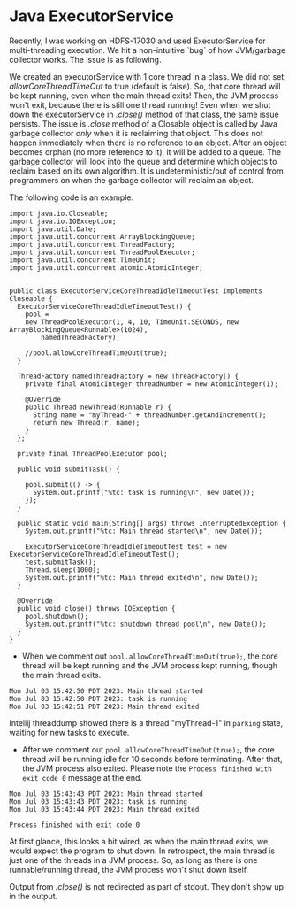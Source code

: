 # Java ExecutorService


Recently, I was working on HDFS-17030 and used ExecutorService for multi-threading
execution. We hit a non-intuitive \`bug\` of how JVM/garbage collector
works. The issue is as following.

We created an executorService with 1 core thread in a class. We did not
set _allowCoreThreadTimeOut_ to true (default is false). So, 
that core thread will be kept running, even when the main thread exits!
Then, the JVM process won't exit, because there is still one thread running!
Even when we shut down the executorService in _.close()_ method of that class,
the same issue persists. The issue is _.close_ method of a Closable
object is called by Java garbage collector _only_ when it is reclaiming
that object. This does not happen immediately when there is
no reference to an object. After an object becomes orphan (no 
more reference to it), it will be added to a queue. The garbage collector
will look into the queue and determine which objects to reclaim
based on its own algorithm. It is undeterministic/out of control from
programmers on when the garbage collector will reclaim an object. 

The following code is an example.

```
import java.io.Closeable;
import java.io.IOException;
import java.util.Date;
import java.util.concurrent.ArrayBlockingQueue;
import java.util.concurrent.ThreadFactory;
import java.util.concurrent.ThreadPoolExecutor;
import java.util.concurrent.TimeUnit;
import java.util.concurrent.atomic.AtomicInteger;


public class ExecutorServiceCoreThreadIdleTimeoutTest implements Closeable {
  ExecutorServiceCoreThreadIdleTimeoutTest() {
    pool =
    new ThreadPoolExecutor(1, 4, 10, TimeUnit.SECONDS, new ArrayBlockingQueue<Runnable>(1024),
        namedThreadFactory);
     
    //pool.allowCoreThreadTimeOut(true);
  }

  ThreadFactory namedThreadFactory = new ThreadFactory() {
    private final AtomicInteger threadNumber = new AtomicInteger(1);

    @Override
    public Thread newThread(Runnable r) {
      String name = "myThread-" + threadNumber.getAndIncrement();
      return new Thread(r, name);
    }
  };

  private final ThreadPoolExecutor pool;

  public void submitTask() {

    pool.submit(() -> {
      System.out.printf("%tc: task is running\n", new Date());
    });
  }

  public static void main(String[] args) throws InterruptedException {
    System.out.printf("%tc: Main thread started\n", new Date());

    ExecutorServiceCoreThreadIdleTimeoutTest test = new ExecutorServiceCoreThreadIdleTimeoutTest();
    test.submitTask();
    Thread.sleep(1000);
    System.out.printf("%tc: Main thread exited\n", new Date());
  }

  @Override
  public void close() throws IOException {
    pool.shutdown();
    System.out.printf("%tc: shutdown thread pool\n", new Date());
  }
}
```
- When we comment out `pool.allowCoreThreadTimeOut(true);`, the core 
thread will be kept running and the JVM process kept running, though the main thread exits.
```
Mon Jul 03 15:42:50 PDT 2023: Main thread started
Mon Jul 03 15:42:50 PDT 2023: task is running
Mon Jul 03 15:42:51 PDT 2023: Main thread exited
```
Intellij threaddump showed there is a thread "myThread-1" in `parking` state,
waiting for new tasks to execute.

- After we comment out `pool.allowCoreThreadTimeOut(true);`, the core thread
will be running idle for 10 seconds before terminating. After that,
the JVM process also exited. Please note the `Process finished with exit code 0`
message at the end.
```
Mon Jul 03 15:43:43 PDT 2023: Main thread started
Mon Jul 03 15:43:43 PDT 2023: task is running
Mon Jul 03 15:43:44 PDT 2023: Main thread exited

Process finished with exit code 0
```

At first glance, this looks a bit wired, as when the main thread exits, we would expect
the program to shut down. In retrospect, the main thread is just one of the threads in a JVM
process. So, as long as there is one runnable/running thread, the JVM process won't shut down 
itself.

Output from _.close()_ is not redirected as part of stdout.
They don't show up in the output.
